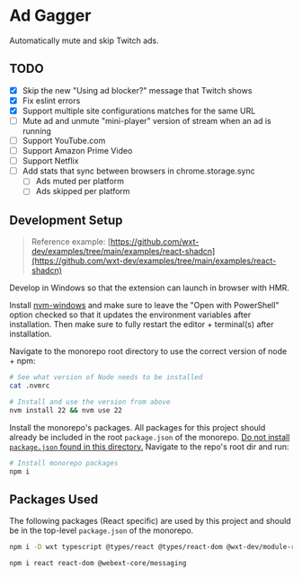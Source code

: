 # Ad Gagger

Automatically mute and skip Twitch ads.

## TODO

- [X] Skip the new "Using ad blocker?" message that Twitch shows
- [X] Fix eslint errors
- [X] Support multiple site configurations matches for the same URL
- [ ] Mute ad and unmute "mini-player" version of stream when an ad is running
- [ ] Support YouTube.com
- [ ] Support Amazon Prime Video
- [ ] Support Netflix
- [ ] Add stats that sync between browsers in chrome.storage.sync
  - [ ] Ads muted per platform
  - [ ] Ads skipped per platform

## Development Setup

> Reference example: [https://github.com/wxt-dev/examples/tree/main/examples/react-shadcn](https://github.com/wxt-dev/examples/tree/main/examples/react-shadcn)

Develop in Windows so that the extension can launch in browser with HMR.

Install [nvm-windows](https://github.com/coreybutler/nvm-windows/releases) and make sure to leave the "Open with PowerShell" option checked so that it updates the environment variables after installation. Then make sure to fully restart the editor + terminal(s) after installation.

Navigate to the monorepo root directory to use the correct version of node + npm:

```sh
# See what version of Node needs to be installed
cat .nvmrc
```

```sh
# Install and use the version from above
nvm install 22 && nvm use 22
```

Install the monorepo's packages. All packages for this project should already be included in the root `package.json` of the monorepo. <u>Do not install `package.json` found in this directory.</u> Navigate to the repo's root dir and run:

```sh
# Install monorepo packages
npm i
```

## Packages Used

The following packages (React specific) are used by this project and should be in the top-level `package.json` of the monorepo.

```sh
npm i -D wxt typescript @types/react @types/react-dom @wxt-dev/module-react
```

```sh
npm i react react-dom @webext-core/messaging
```
